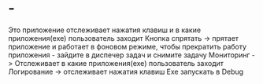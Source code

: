 # -
Это приложение отслеживает нажатия клавиш и в какие приложения(exe) пользователь заходит
Кнопка спрятать -> прятает приложение и работает в фоновом режиме, чтобы прекратить работу приложения - зайдите в диспечер задач и снимите задачу
Мониторинг -> Отслеживает в какие приложения(exe) пользователь заходит
Логирование -> отслеживает нажатия клавиш
Exe запускать в Debug

